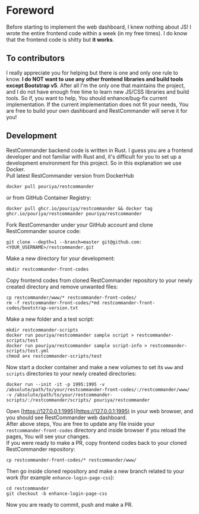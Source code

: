 # Foreword
Before starting to implement the web dashboard, I knew nothing about JS! I wrote the entire frontend code within a week (in my free times). I do know that the frontend code is shitty but **it works**.  

## To contributors
I really appreciate you for helping but there is one and only one rule to know. **I do NOT want to use any other frontend libraries and build tools except Bootstrap v5**. After all I'm the only one that maintains the project, and I do not have enough free time to learn new JS/CSS libraries and build tools. So if, you want to help, You should enhance/bug-fix current implementation. If the current implementation does not fit your needs, You are free to build your own dashboard and RestCommander will serve it for you!  

## Development
RestCommander backend code is written in Rust. I guess you are a frontend developer and not familiar with Rust and, it's difficult for you to set up a development environment for this project. So in this explanation we use Docker.  
Pull latest RestCommander version from DockerHub
```shell
docker pull pouriya/restcommander
```
or from GitHub Container Registry:
```shell
docker pull ghcr.io/pouriya/restcommander && docker tag ghcr.io/pouriya/restcommander pouriya/restcommander 
```
Fork RestCommander under your GitHub account and clone RestCommander source code:
```shell
git clone --depth=1 --branch=master git@github.com:<YOUR_USERNAME>/restcommander.git
```
Make a new directory for your development:
```shell
mkdir restcommander-front-codes
```
Copy frontend codes from cloned RestCommander repository to your newly created directory and remove unwanted files:
```shell
cp restcommander/www/* restcommander-front-codes/ 
rm -f restcommander-front-codes/*md restcommander-front-codes/bootstrap-version.txt
```
Make a new folder and a test script:
```shell
mkdir restcommander-scripts
docker run pouriya/restcommander sample script > restcommander-scripts/test
docker run pouriya/restcommander sample script-info > restcommander-scripts/test.yml
chmod a+x restcommander-scripts/test
```
Now start a docker container and make a new volumes to set its `www` and `scripts` directories to your newly created directories:  
```shell
docker run --init -it -p 1995:1995 -v /absolute/path/to/your/restcommander-front-codes/:/restcommander/www/ -v /absolute/path/to/your/restcommander-scripts/:/restcommander/scripts/ pouriya/restcommander
```
Open [https://127.0.0.1:1995](https://127.0.0.1:1995) in your web browser, and you should see RestCommander web dashboard.  
After above steps, You are free to update any file inside your `restcommander-front-codes` directory and inside browser if you reload the pages, You will see your changes.  
If you were ready to make a PR, copy frontend codes back to your cloned RestCommander repository:  
```shell
cp restcommander-front-codes/* restcommander/www/ 
```
Then go inside cloned repository and make a new branch related to your work (for example `enhance-login-page-css`):  
```shell
cd restcommander
git checkout -b enhance-login-page-css
```
Now you are ready to commit, push and make a PR.  
